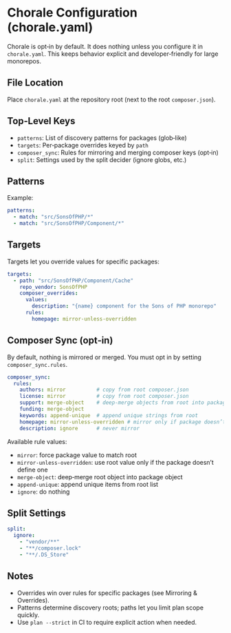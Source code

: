 # Chorale Configuration (chorale.yaml)

Chorale is opt‑in by default. It does nothing unless you configure it in `chorale.yaml`.
This keeps behavior explicit and developer‑friendly for large monorepos.

## File Location

Place `chorale.yaml` at the repository root (next to the root `composer.json`).

## Top‑Level Keys

- `patterns`: List of discovery patterns for packages (glob‑like)
- `targets`: Per‑package overrides keyed by `path`
- `composer_sync`: Rules for mirroring and merging composer keys (opt‑in)
- `split`: Settings used by the split decider (ignore globs, etc.)

## Patterns

Example:

```yaml
patterns:
  - match: "src/SonsOfPHP/*"
  - match: "src/SonsOfPHP/Component/*"
```

## Targets

Targets let you override values for specific packages:

```yaml
targets:
  - path: "src/SonsOfPHP/Component/Cache"
    repo_vendor: SonsOfPHP
    composer_overrides:
      values:
        description: "{name} component for the Sons of PHP monorepo"
      rules:
        homepage: mirror-unless-overridden
```

## Composer Sync (opt‑in)

By default, nothing is mirrored or merged. You must opt in by setting `composer_sync.rules`.

```yaml
composer_sync:
  rules:
    authors: mirror          # copy from root composer.json
    license: mirror          # copy from root composer.json
    support: merge-object    # deep-merge objects from root into package
    funding: merge-object
    keywords: append-unique  # append unique strings from root
    homepage: mirror-unless-overridden # mirror only if package doesn’t set it
    description: ignore      # never mirror
```

Available rule values:
- `mirror`: force package value to match root
- `mirror-unless-overridden`: use root value only if the package doesn’t define one
- `merge-object`: deep‑merge root object into package object
- `append-unique`: append unique items from root list
- `ignore`: do nothing

## Split Settings

```yaml
split:
  ignore:
    - "vendor/**"
    - "**/composer.lock"
    - "**/.DS_Store"
```

## Notes

- Overrides win over rules for specific packages (see Mirroring & Overrides).
- Patterns determine discovery roots; paths let you limit plan scope quickly.
- Use `plan --strict` in CI to require explicit action when needed.

